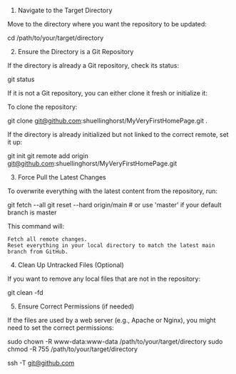 1. Navigate to the Target Directory

Move to the directory where you want the repository to be updated:

cd /path/to/your/target/directory

2. Ensure the Directory is a Git Repository

If the directory is already a Git repository, check its status:

git status

If it is not a Git repository, you can either clone it fresh or initialize it:

To clone the repository:

git clone git@github.com:shuellinghorst/MyVeryFirstHomePage.git .

If the directory is already initialized but not linked to the correct remote, set it up:

git init
git remote add origin git@github.com:shuellinghorst/MyVeryFirstHomePage.git

3. Force Pull the Latest Changes

To overwrite everything with the latest content from the repository, run:

git fetch --all
git reset --hard origin/main  # or use 'master' if your default branch is master

This command will:

    Fetch all remote changes.
    Reset everything in your local directory to match the latest main branch from GitHub.

4. Clean Up Untracked Files (Optional)

If you want to remove any local files that are not in the repository:

git clean -fd

5. Ensure Correct Permissions (if needed)

If the files are used by a web server (e.g., Apache or Nginx), you might need to set the correct permissions:

sudo chown -R www-data:www-data /path/to/your/target/directory
sudo chmod -R 755 /path/to/your/target/directory

ssh -T git@github.com
